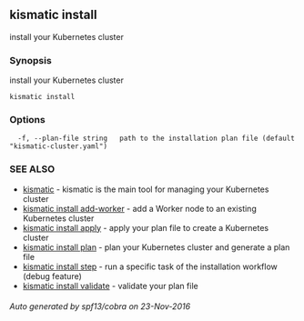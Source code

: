 ## kismatic install

install your Kubernetes cluster

### Synopsis


install your Kubernetes cluster

```
kismatic install
```

### Options

```
  -f, --plan-file string   path to the installation plan file (default "kismatic-cluster.yaml")
```

### SEE ALSO
* [kismatic](kismatic.md)	 - kismatic is the main tool for managing your Kubernetes cluster
* [kismatic install add-worker](kismatic_install_add-worker.md)	 - add a Worker node to an existing Kubernetes cluster
* [kismatic install apply](kismatic_install_apply.md)	 - apply your plan file to create a Kubernetes cluster
* [kismatic install plan](kismatic_install_plan.md)	 - plan your Kubernetes cluster and generate a plan file
* [kismatic install step](kismatic_install_step.md)	 - run a specific task of the installation workflow (debug feature)
* [kismatic install validate](kismatic_install_validate.md)	 - validate your plan file

###### Auto generated by spf13/cobra on 23-Nov-2016
